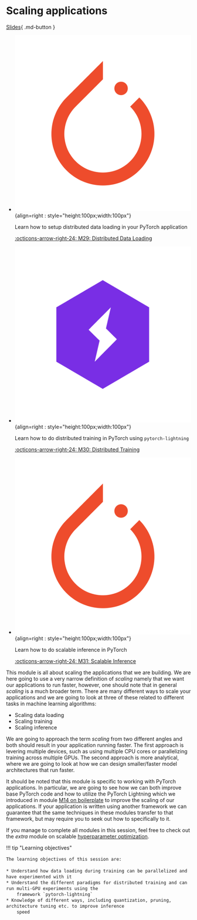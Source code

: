 # Scaling applications

[Slides](../slides/ScalingApplications.pdf){ .md-button }

<div class="grid cards" markdown>

- ![](../figures/icons/pytorch.png){align=right : style="height:100px;width:100px"}

    Learn how to setup distributed data loading in your PyTorch application

    [:octicons-arrow-right-24: M29: Distributed Data Loading](data_loading.md)

- ![](../figures/icons/lightning.png){align=right : style="height:100px;width:100px"}

    Learn how to do distributed training in PyTorch using `pytorch-lightning`

    [:octicons-arrow-right-24: M30: Distributed Training](distributed_training.md)

- ![](../figures/icons/pytorch.png){align=right : style="height:100px;width:100px"}

    Learn how to do scalable inference in PyTorch

    [:octicons-arrow-right-24: M31: Scalable Inference](inference.md)

</div>

This module is all about scaling the applications that we are building. We are here going to use a very narrow
definition of *scaling* namely that we want our applications to run faster, however, one should note that in general
*scaling* is a much broader term. There are many different ways to scale your applications and we are going to look at
three of these related to different tasks in machine learning algorithms:

- Scaling data loading
- Scaling training
- Scaling inference

We are going to approach the term *scaling* from two different angles and both should result in your application
running faster. The first approach is levering multiple devices, such as using multiple CPU cores or parallelizing
training across multiple GPUs. The second approach is more analytical, where we are going to look at how we can
design smaller/faster model architectures that run faster.

It should be noted that this module is specific to working with PyTorch applications. In particular, we are going to see
how we can both improve base PyTorch code and how to utilize the PyTorch Lightning which we introduced in module
[M14 on boilerplate](../s4_debugging_and_logging/boilerplate.md) to improve the scaling of our applications. If your
application is written using another framework we can guarantee that the same techniques in these modules transfer to
that framework, but may require you to seek out how to specifically to it.

If you manage to complete all modules in this session, feel free to check out the *extra* module on scalable
[hyperparameter optimization](../s10_extra/hyperparameters.md).

!!! tip "Learning objectives"

    The learning objectives of this session are:

    * Understand how data loading during training can be parallelized and have experimented with it
    * Understand the different paradigms for distributed training and can run multi-GPU experiments using the
        framework `pytorch-lightning`
    * Knowledge of different ways, including quantization, pruning, architecture tuning etc. to improve inference
        speed
